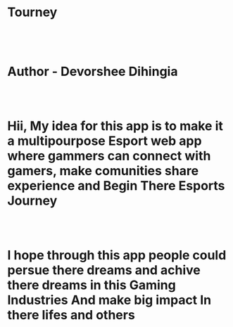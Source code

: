 <h1>Tourney<h1><br>
<p>Author - Devorshee Dihingia<p><br>
<p>Hii, My idea for this app is to make it a multipourpose Esport web app where gammers can connect with gamers, make comunities share experience and Begin There Esports Journey<p><br>
<p>I hope through this app people could persue there dreams and achive there dreams in this Gaming Industries And make big impact In there lifes and others<p>